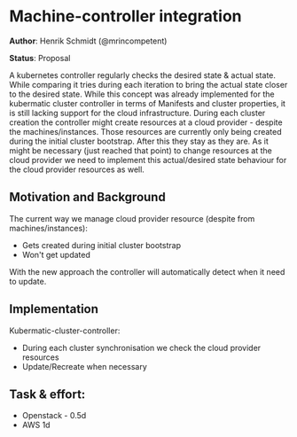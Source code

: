 # Machine-controller integration

**Author**: Henrik Schmidt (@mrincompetent)

**Status**: Proposal

A kubernetes controller regularly checks the desired state & actual state. While comparing it tries during each iteration to bring the actual state closer to the desired state.
While this concept was already implemented for the kubermatic cluster controller in terms of Manifests and cluster properties, it is still lacking support for the cloud infrastructure.
During each cluster creation the controller might create resources at a cloud provider - despite the machines/instances.
Those resources are currently only being created during the initial cluster bootstrap. After this they stay as they are.
As it might be necessary (just reached that point) to change resources at the cloud provider we need to implement this actual/desired state behaviour for the cloud provider resources as well.

## Motivation and Background

The current way we manage cloud provider resource (despite from machines/instances):

*   Gets created during initial cluster bootstrap
*   Won't get updated

With the new approach the controller will automatically detect when it need to update.

## Implementation

Kubermatic-cluster-controller:
*   During each cluster synchronisation we check the cloud provider resources
*   Update/Recreate when necessary

## Task & effort:
*   Openstack - 0.5d
*   AWS 1d

